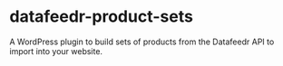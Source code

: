 # datafeedr-product-sets
A WordPress plugin to build sets of products from the Datafeedr API to import into your website.
